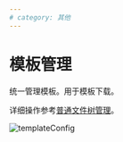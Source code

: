 ```yaml
---
# category: 其他
---
```

# 模板管理
统一管理模板。用于模板下载。

详细操作参考<a href="/zh/v1.1.6/manage-doc-tree.html">普通文件树管理</a>。

![templateConfig](/images/templateConfig.png)
